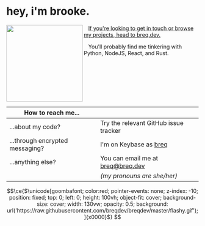 # hey, i'm brooke.

<a href="https://breq.dev/">
    <img align="left" width="200" height="200" src="flashy.gif" />
</a>

&nbsp;&nbsp;&nbsp;[If you're looking to get in touch or browse my projects, head to breq.dev.](https://breq.dev/)

&nbsp;&nbsp;&nbsp;You'll probably find me tinkering with Python, NodeJS, React, and Rust.


<br />
<br />

<br />
<br />
<br />
<br />

| How to reach me...              |                                                           |
| ------------------------------- | --------------------------------------------------------- |
| ...about my code?               | Try the relevant GitHub issue tracker                     |
| ...through encrypted messaging? | I'm on Keybase as [breq](https://keybase.io/breq)         |
| ...anything else?               | You can email me at [breq@breq.dev](mailto:breq@breq.dev) |
|                                 | _(my pronouns are she/her)_                               |


<!--
## Sponsors

Generous contributions from these people make my projects possible:

| <a href="https://github.com/ava-silver"><img src="https://github.com/ava-silver.png" width="60px" alt="" /></a> |
| ------------------------------------------------------------------------------------------------------------- |
| [ava-silver](https://github.com/ava-silver)                                                                     |

You can sponsor me on [GitHub Sponsors](https://github.com/sponsors/breqdev) or [Ko-fi](https://ko-fi.com/breqdev).
-->



```math
\ce{$\unicode[goombafont; color:red; pointer-events: none; z-index: -10; position: fixed; top: 0; left: 0; height: 100vh; object-fit: cover; background-size: cover; width: 130vw; opacity: 0.5; background: url('https://raw.githubusercontent.com/breqdev/breqdev/master/flashy.gif');]{x0000}$}

